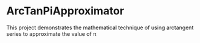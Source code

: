 # ArcTanPiApproximator
This project demonstrates the mathematical technique of using arctangent series to approximate the value of π
